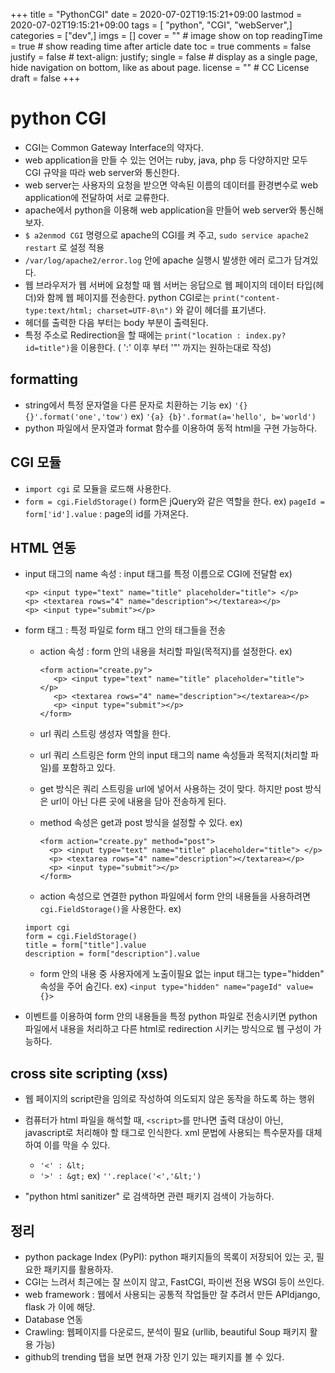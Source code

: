 +++
title = "PythonCGI"
date = 2020-07-02T19:15:21+09:00
lastmod = 2020-07-02T19:15:21+09:00
tags = [
"python",
"CGI",
"webServer",]
categories = ["dev",]
imgs = []
cover = ""  # image show on top
readingTime = true  # show reading time after article date
toc = true
comments = false
justify = false  # text-align: justify;
single = false  # display as a single page, hide navigation on bottom, like as about page.
license = ""  # CC License
draft = false 
+++
# python CGI
- CGI는 Common Gateway Interface의 약자다. 
- web application을 만들 수 있는 언어는 ruby, java, php 등 다양하지만 모두 CGI 규약을 따라 web server와 통신한다. 
- web server는 사용자의 요청을 받으면 약속된 이름의 데이터를 환경변수로 web application에 전달하여 서로 교류한다.
- apache에서 python을 이용해 web application을 만들어 web server와 통신해 보자.
- ``$ a2enmod CGI`` 명령으로 apache의 CGI를 켜 주고, ``sudo service apache2 restart`` 로 설정 적용
- ``/var/log/apache2/error.log`` 안에 apache 실행시 발생한 에러 로그가 담겨있다. 
- 웹 브라우저가 웹 서버에 요청할 때 웹 서버는 응답으로 웹 페이지의 데이터 타입(헤더)와 함께 웹 페이지를 전송한다.
python CGI로는 ``print("content-type:text/html; charset=UTF-8\n")`` 와 같이 헤더를 표기낸다. 
- 헤더를 출력한 다음 부터는 body 부분이 출력된다. 
- 특정 주소로 Redirection을 할 때에는 ``print("location : index.py?id=title")``을 이용한다. ( ':' 이후 부터 '"' 까지는 원하는대로 작성)

## formatting
- string에서 특정 문자열을 다른 문자로 치환하는 기능
    ex) ``'{} {}'.format('one','tow')`` 
    ex) ``'{a} {b}'.format(a='hello', b='world')``
- python 파일에서 문자열과 format 함수를 이용하여 동적 html을 구현 가능하다.

## CGI 모듈
- ``import cgi`` 로 모듈을 로드해 사용한다.
- ``form = cgi.FieldStorage()`` form은 jQuery와 같은 역할을 한다. 
    ex) ``pageId = form['id'].value`` : page의 id를 가져온다. 

## HTML 연동
- input 태그의 name 속성 : input 태그를 특정 이름으로 CGI에 전달함
    ex) 
  ```
  <p> <input type="text" name="title" placeholder="title"> </p>
  <p> <textarea rows="4" name="description"></textarea></p>
  <p> <input type="submit"></p>
  ```
- form 태그 : 특정 파일로 form 태그 안의 태그들을 전송
  - action 속성 : form 안의 내용을 처리할 파일(목적지)를 설정한다. 
    ex) 
     ```
    <form action="create.py">
	    <p> <input type="text" name="title" placeholder="title"> </p>
	    <p> <textarea rows="4" name="description"></textarea></p>
	    <p> <input type="submit"></p>
    </form>
	```
  - url 쿼리 스트링 생성자 역할을 한다. 
  - url 쿼리 스트링은 form 안의 input 태그의 name 속성들과 목적지(처리할 파일)를 포함하고 있다. 
  - get 방식은 쿼리 스트링을 url에 넣어서 사용하는 것이 맞다. 하지만 post 방식은 url이 아닌 다른 곳에 내용을 담아 전송하게 된다. 
  - method 속성은 get과 post 방식을 설정할 수 있다. 
      ex)
    ```
    <form action="create.py" method="post">
	  <p> <input type="text" name="title" placeholder="title"> </p>
	  <p> <textarea rows="4" name="description"></textarea></p>
	  <p> <input type="submit"></p>
    </form>
      ```

  - action 속성으로 연결한 python 파일에서 form 안의 내용들을 사용하려면 ``cgi.FieldStorage()``을 사용한다. 
    ex) 
  ```
  import cgi
  form = cgi.FieldStorage()
  title = form["title"].value
  description = form["description"].value
  ```

  - form 안의 내용 중 사용자에게 노출이필요 없는 input 태그는 type="hidden" 속성을 주어 숨긴다. 
     ex) ``<input type="hidden" name="pageId" value={}>``

- 이벤트를 이용하여 form 안의 내용들을 특정 python 파일로 전송시키면 python 파일에서 내용을 처리하고 다른 html로 redirection 시키는 방식으로 웹 구성이 가능하다. 

## cross site scripting (xss)

- 웹 페이지의 script란을 임의로 작성하여 의도되지 않은 동작을 하도록 하는 행위
- 컴퓨터가 html 파일을 해석할 때, ``<script>``를 만나면 출력 대상이 아닌, javascript로 처리해야 할 태그로 인식한다. xml 문법에 사용되는 특수문자를 대체하여 이를 막을 수 있다. 
  - `` '<' : &lt; ``
  -  `` '>' : &gt; ``
  ex) `` ''.replace('<','&lt;') ``

- "python html sanitizer" 로 검색하면 관련 패키지 검색이 가능하다.


## 정리
- python package Index (PyPI): python 패키지들의 목록이 저장되어 있는 곳, 필요한 패키지를 활용하자.
- CGI는 느려서 최근에는 잘 쓰이지 않고, FastCGI, 파이썬 전용 WSGI 등이 쓰인다. 
- web framework : 웹에서 사용되는 공통적 작업들만 잘 추려서 만든 APIdjango, flask 가 이에 해당. 
- Database 연동
- Crawling: 웹페이지를 다운로드, 분석이 필요 (urllib, beautiful Soup 패키지 활용 가능)
- github의 trending 탭을 보면 현재 가장 인기 있는 패키지를 볼 수 있다.

